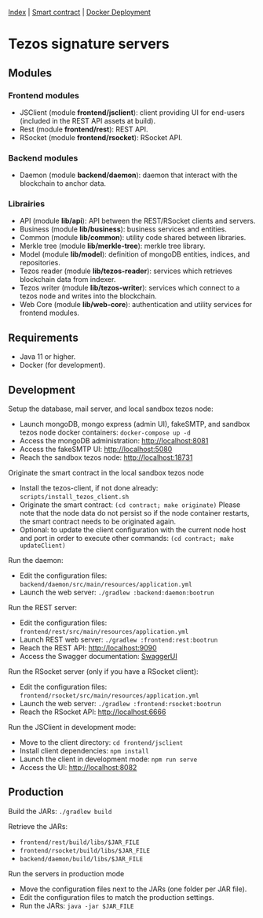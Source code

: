 [Index](./README.md) | [Smart contract](contract/README.md) | [Docker Deployment](documentation/DockerDeployment.md)

# Tezos signature servers 

## Modules

### Frontend modules

* JSClient (module **frontend/jsclient**): client providing UI for end-users (included in the REST API assets at build).
* Rest (module **frontend/rest**): REST API.
* RSocket (module **frontend/rsocket**): RSocket API.

### Backend modules

* Daemon (module **backend/daemon**): daemon that interact with the blockchain to anchor data.

### Librairies

* API (module **lib/api**): API between the REST/RSocket clients and servers.
* Business (module **lib/business**): business services and entities.
* Common (module **lib/common**): utility code shared between libraries.
* Merkle tree (module **lib/merkle-tree**): merkle tree library.
* Model (module **lib/model**): definition of mongoDB entities, indices, and repositories.
* Tezos reader (module **lib/tezos-reader**): services which retrieves blockchain data from indexer.
* Tezos writer (module **lib/tezos-writer**): services which connect to a tezos node and writes into the blockchain.
* Web Core (module **lib/web-core**): authentication and utility services for frontend modules. 

## Requirements

* Java 11 or higher.
* Docker (for development).

## Development

Setup the database, mail server, and local sandbox tezos node:
* Launch mongoDB, mongo express (admin UI), fakeSMTP, and sandbox tezos node docker containers: `docker-compose up -d`
* Access the mongoDB administration: [http://localhost:8081](http://localhost:8081)
* Access the fakeSMTP UI: [http://localhost:5080](http://localhost:5080)
* Reach the sandbox tezos node: [http://localhost:18731](http://localhost:18731)

Originate the smart contract in the local sandbox tezos node
* Install the tezos-client, if not done already: `scripts/install_tezos_client.sh`
* Originate the smart contract: `(cd contract; make originate)`
Please note that the node data do not persist so if the node container restarts, the smart contract needs to be originated again.
* Optional: to update the client configuration with the current node host and port in order to execute other commands: `(cd contract; make updateClient)`

Run the daemon:
* Edit the configuration files: `backend/daemon/src/main/resources/application.yml`
* Launch the web server: `./gradlew :backend:daemon:bootrun`

Run the REST server:
* Edit the configuration files: `frontend/rest/src/main/resources/application.yml`
* Launch REST web server: `./gradlew :frontend:rest:bootrun`
* Reach the REST API: [http://localhost:9090](http://localhost:9090)
* Access the Swagger documentation: [SwaggerUI](http://localhost:9090/swagger-ui.html)

Run the RSocket server (only if you have a RSocket client):
* Edit the configuration files: `frontend/rsocket/src/main/resources/application.yml`
* Launch the web server: `./gradlew :frontend:rsocket:bootrun`
* Reach the RSocket API: [http://localhost:6666](http://localhost:6666)

Run the JSClient in development mode:
* Move to the client directory: `cd frontend/jsclient`
* Install client dependencies: `npm install`
* Launch the client in development mode: `npm run serve`
* Access the UI: [http://localhost:8082](http://localhost:8082)

## Production

Build the JARs: `./gradlew build`

Retrieve the JARs:
* `frontend/rest/build/libs/$JAR_FILE`
* `frontend/rsocket/build/libs/$JAR_FILE`
* `backend/daemon/build/libs/$JAR_FILE`

Run the servers in production mode
* Move the configuration files next to the JARs (one folder per JAR file).
* Edit the configuration files to match the production settings.
* Run the JARs: `java -jar $JAR_FILE`
